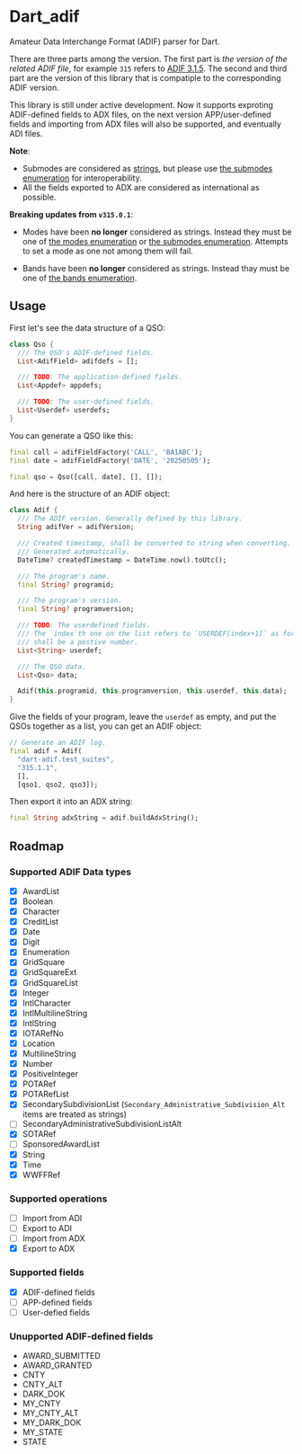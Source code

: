 # Dart_adif

Amateur Data Interchange Format (ADIF) parser for Dart.

There are three parts among the version. The first part is _the version of the related ADIF file_, for example `315` refers to [ADIF 3.1.5](https://www.adif.org/315/ADIF_315.htm). The second and third part are the version of this library that is compatiple to the corresponding ADIF version.

This library is still under active development. Now it supports exproting ADIF-defined fields to ADX files, on the next version APP/user-defined fields and importing from ADX files will also be supported, and eventually ADI files.

**Note**:
+ Submodes are considered as [strings](https://www.adif.org/315/ADIF_315.htm#QSO_Field_SUBMODE), but please use [the submodes enumeration](https://www.adif.org/315/ADIF_315.htm#Submode_Enumeration) for interoperability.
+ All the fields exported to ADX are considered as international as possible.

**Breaking updates from `v315.0.1`**:
+ Modes have been **no longer** considered as strings. Instead they must be one of [the modes enumeration](https://www.adif.org/315/ADIF_315.htm#Mode_Enumeration) or [the submodes enumeration](https://www.adif.org/315/ADIF_315.htm#Submode_Enumeration). Attempts to set a mode as one not among them will fail.
* Bands have been **no longer** considered as strings. Instead thay must be one of [the bands enumeration](https://www.adif.org/315/ADIF_315.htm#Band_Enumeration).

## Usage

First let's see the data structure of a QSO:

```dart
class Qso {
  /// The QSO's ADIF-defined fields.
  List<AdifField> adifdefs = [];

  /// TODO: The application-defined fields.
  List<Appdef> appdefs;

  /// TODO: The user-defined fields.
  List<Userdef> userdefs;
}
```

You can generate a QSO like this:

```dart
final call = adifFieldFactory('CALL', 'BA1ABC');
final date = adifFieldFactory('DATE', '20250505');

final qso = Qso([call, date], [], []);
```

And here is the structure of an ADIF object:

```dart
class Adif {
  /// The ADIF version. Generally defined by this library.
  String adifVer = adifVersion;

  /// Created timestamp, shall be converted to string when converting.
  /// Generated automatically.
  DateTime? createdTimestamp = DateTime.now().toUtc();

  /// The program's name.
  final String? programid;

  /// The program's version.
  final String? programversion;

  /// TODO: The userdefined fields.
  /// The `index`th one on the list refers to `USERDEF[index+1]` as for ADIF it
  /// shall be a postive number.
  List<String> userdef;

  /// The QSO data.
  List<Qso> data;

  Adif(this.programid, this.programversion, this.userdef, this.data);
}
```

Give the fields of your program, leave the `userdef` as empty, and put the QSOs together as a list, you can get an ADIF object:

```dart
// Generate an ADIF log.
final adif = Adif(
  "dart-adif.test_suites",
  "315.1.1",
  [],
  [qso1, qso2, qso3]);
```

Then export it into an ADX string:

```dart
final String adxString = adif.buildAdxString();
```

## Roadmap

### Supported ADIF Data types

+ [x] AwardList
+ [x] Boolean
+ [x] Character
+ [x] CreditList
+ [x] Date
+ [x] Digit
+ [x] Enumeration
+ [x] GridSquare
+ [x] GridSquareExt
+ [x] GridSquareList
+ [x] Integer
+ [x] IntlCharacter
+ [x] IntlMultilineString
+ [x] IntlString
+ [x] IOTARefNo
+ [x] Location
+ [x] MultilineString
+ [x] Number
+ [x] PositiveInteger
+ [x] POTARef
+ [x] POTARefList
+ [x] SecondarySubdivisionList (`Secondary_Administrative_Subdivision_Alt` items are treated as strings)
+ [ ] SecondaryAdministrativeSubdivisionListAlt
+ [x] SOTARef
+ [ ] SponsoredAwardList
+ [x] String
+ [x] Time
+ [x] WWFFRef

### Supported operations

+ [ ] Import from ADI
+ [ ] Export to ADI
+ [ ] Import from ADX
+ [x] Export to ADX

### Supported fields

+ [x] ADIF-defined fields
+ [ ] APP-defined fields
+ [ ] User-defied fields

### Unupported ADIF-defined fields

+ AWARD_SUBMITTED
+ AWARD_GRANTED
+ CNTY
+ CNTY_ALT
+ DARK_DOK
+ MY_CNTY
+ MY_CNTY_ALT
+ MY_DARK_DOK
+ MY_STATE
+ STATE
